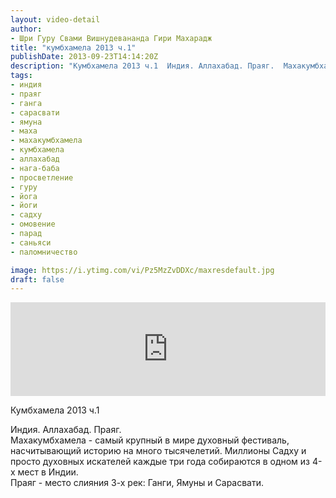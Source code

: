 ```yaml
---
layout: video-detail
author:
- Шри Гуру Свами Вишнудевананда Гири Махарадж
title: "кумбхамела 2013 ч.1"
publishDate: 2013-09-23T14:14:20Z
description: "Кумбхамела 2013 ч.1  Индия. Аллахабад. Праяг.  Махакумбхамела - самый крупный в мире духовный фестиваль, насчитывающий историю на много тысячелетий. Миллионы Садху и просто духовных искателей каждые три года собираются в одном из 4-х мест в Индии."
tags: 
- индия
- праяг
- ганга
- сарасвати
- ямуна
- маха
- махакумбхамела
- кумбхамела
- аллахабад
- нага-баба
- просветление
- гуру
- йога
- йоги
- садху
- омовение
- парад
- саньяси
- паломничество

image: https://i.ytimg.com/vi/Pz5MzZvDDXc/maxresdefault.jpg
draft: false
---
```


<iframe width="100%" src="https://www.youtube.com/embed/Pz5MzZvDDXc" frameborder="0" allowfullscreen=""></iframe> 

 Кумбхамела 2013 ч.1

 Индия. Аллахабад. Праяг.   
Махакумбхамела - самый крупный в мире духовный фестиваль, насчитывающий историю на много тысячелетий. Миллионы Садху и просто духовных искателей каждые три года собираются в одном из 4-х мест в Индии.   
Праяг - место слияния 3-х рек: Ганги, Ямуны и Сарасвати.   

 